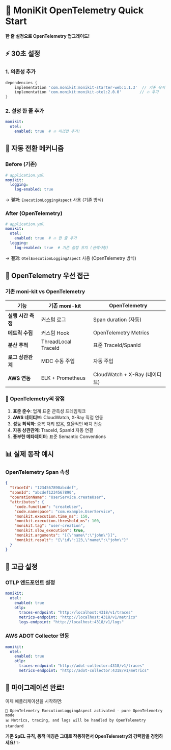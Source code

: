 # 🚀 MoniKit OpenTelemetry Quick Start

**한 줄 설정으로 OpenTelemetry 업그레이드!**

## ⚡ 30초 설정

### 1. 의존성 추가
```gradle
dependencies {
    implementation 'com.monikit:monikit-starter-web:1.1.3'  // 기존 유지
    implementation 'com.monikit:monikit-otel:2.0.0'        // 🔥 추가
}
```

### 2. 설정 한 줄 추가
```yaml
monikit:
  otel:
    enabled: true  # 🔥 이것만 추가!
```

## 🎯 자동 전환 메커니즘

### Before (기존)
```yaml
# application.yml
monikit:
  logging:
    log-enabled: true
```
→ **결과**: `ExecutionLoggingAspect` 사용 (기존 방식)

### After (OpenTelemetry)
```yaml
# application.yml  
monikit:
  otel:
    enabled: true  # 🔥 한 줄 추가
  logging:
    log-enabled: true  # 기존 설정 유지 (선택사항)
```
→ **결과**: `OtelExecutionLoggingAspect` 사용 (OpenTelemetry 방식)

## 🔄 OpenTelemetry 우선 접근

### 기존 moni-kit vs OpenTelemetry

| 기능 | 기존 moni-kit | OpenTelemetry |
|------|---------------|---------------|
| **실행 시간 측정** | 커스텀 로그 | Span duration (자동) |
| **메트릭 수집** | 커스텀 Hook | OpenTelemetry Metrics |
| **분산 추적** | ThreadLocal TraceId | 표준 TraceId/SpanId |
| **로그 상관관계** | MDC 수동 주입 | 자동 주입 |
| **AWS 연동** | ELK + Prometheus | CloudWatch + X-Ray (네이티브) |

### 🎉 OpenTelemetry의 장점

1. **표준 준수**: 업계 표준 관측성 프레임워크
2. **AWS 네이티브**: CloudWatch, X-Ray 직접 연동
3. **성능 최적화**: 중복 처리 없음, 효율적인 배치 전송
4. **자동 상관관계**: TraceId, SpanId 자동 연결
5. **풍부한 메타데이터**: 표준 Semantic Conventions

## 📊 실제 동작 예시

### OpenTelemetry Span 속성
```json
{
  "traceId": "1234567890abcdef",
  "spanId": "abcdef1234567890",
  "operationName": "UserService.createUser",
  "attributes": {
    "code.function": "createUser",
    "code.namespace": "com.example.UserService",
    "monikit.execution.time_ms": 150,
    "monikit.execution.threshold_ms": 100,
    "monikit.tag": "user-creation",
    "monikit.slow_execution": true,
    "monikit.arguments": "[{\"name\":\"john\"}]",
    "monikit.result": "{\"id\":123,\"name\":\"john\"}"
  }
}
```

## 🔧 고급 설정

### OTLP 엔드포인트 설정
```yaml
monikit:
  otel:
    enabled: true
    otlp:
      traces-endpoint: "http://localhost:4318/v1/traces"
      metrics-endpoint: "http://localhost:4318/v1/metrics"
      logs-endpoint: "http://localhost:4318/v1/logs"
```

### AWS ADOT Collector 연동
```yaml
monikit:
  otel:
    enabled: true
    otlp:
      traces-endpoint: "http://adot-collector:4318/v1/traces"
      metrics-endpoint: "http://adot-collector:4318/v1/metrics"
```

## 🚀 마이그레이션 완료!

이제 애플리케이션을 시작하면:

```
🚀 OpenTelemetry ExecutionLoggingAspect activated - pure OpenTelemetry mode
📊 Metrics, tracing, and logs will be handled by OpenTelemetry standard
```

**기존 SpEL 규칙, 동적 매칭은 그대로 작동하면서 OpenTelemetry의 강력함을 경험하세요!** ✨
